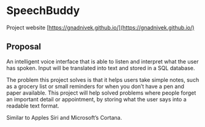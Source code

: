 SpeechBuddy
===========

Project website [https://gnadnivek.github.io/](https://gnadnivek.github.io/)

Proposal
--------

An intelligent voice interface that is able to listen and interpret what the
user has spoken. Input will be translated into text and stored in a SQL
database.

The problem this project solves is that it helps users take simple notes, such
as a grocery list or small reminders for when you don’t have a pen and paper
available. This project will help solved problems where people forget an
important detail or appointment, by storing what the user says into a readable
text format.

Similar to Apples Siri and Microsoft’s Cortana.

 
-
